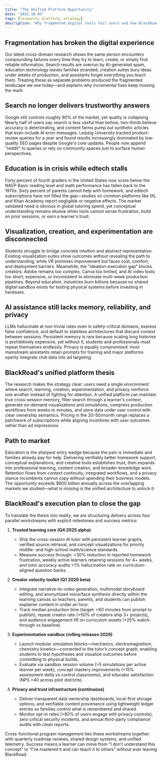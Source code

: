 ```yaml
---
title: "The Unified Platform Opportunity"
date: "2025-10-05"
tags: [research, platform, strategy]
description: "Why fragmented digital tools fail users and how BlackRoad can unify search, learning, creation, and privacy into a single experience."
---
```


## Fragmentation has broken the digital experience

Our latest cross-domain research shows the same person encounters compounding failures every time they try to learn, create, or simply find reliable information. Search results are overrun by AI-generated spam, education technology leaves families stranded, creation suites bury ideas under weeks of production, and assistants forget everything you teach them. Treating these as separate problems produced the fragmented landscape we see today—and explains why incremental fixes keep missing the mark.

## Search no longer delivers trustworthy answers

Google still controls roughly 90% of the market, yet quality is collapsing. Nearly half of users say search is less useful than before, two-thirds believe accuracy is deteriorating, and content farms pump out synthetic articles that even include AI error messages. Leipzig University tracked product-review queries for a year and found results increasingly dominated by low-quality SEO pages despite Google's core updates. People now append "reddit" to queries or rely on community spaces just to surface human perspectives.

## Education is in crisis while edtech stalls

Forty percent of fourth graders in the United States now score below the NAEP Basic reading level and math performance has fallen back to the 1970s. Sixty percent of parents cannot help with homework, and edtech subscriptions have not filled the gap—studies on common platforms like IXL and Khan Academy report negligible or negative effects. The market validated need is obvious in global tutoring spend, yet conceptual understanding remains elusive when tools cannot sense frustration, build on prior sessions, or earn a learner's trust.

## Visualization, creation, and experimentation are disconnected

Students struggle to bridge concrete intuition and abstract representation. Existing visualization suites show outcomes without revealing the path to understanding, while VR promises improvement but faces cost, comfort, and deployment barriers. Meanwhile, the "ideation-execution gap" blocks creators: Adobe remains too complex, Canva too limited, and AI video tools too short, expensive, or inconsistent to eliminate multi-week production pipelines. Beyond education, industries burn billions because no shared digital sandbox exists for testing physical systems before investing in hardware.

## AI assistance still lacks memory, reliability, and privacy

LLMs hallucinate at non-trivial rates even in safety-critical domains, express false confidence, and default to stateless architectures that discard context between sessions. Persistent memory is rare because scaling long histories is prohibitively expensive, yet without it, students and professionals must repeat themselves endlessly. Privacy is equally compromised: most mainstream assistants retain prompts for training and major platforms openly integrate chat data into ad targeting.

## BlackRoad's unified platform thesis

The research makes the strategy clear: users need a single environment where search, learning, creation, experimentation, and privacy reinforce one another instead of fighting for attention. A unified platform can maintain true cross-session memory, filter search through a learner's context, generate on-demand visualizations and simulations, compress production workflows from weeks to minutes, and store data under user control with clear ownership semantics. Pricing in the $20–$50/month range replaces a patchwork of subscriptions while aligning incentives with user outcomes rather than ad impressions.

## Path to market

Education is the sharpest entry wedge because the pain is immediate and families already pay for help. Delivering verifiably better homework support, conceptual explanations, and creative tools establishes trust, then expands into professional learning, content creation, and broader knowledge work. Retention flows from context continuity, integrated workflows, and a privacy stance incumbents cannot copy without upending their business models. The opportunity exceeds $600 billion annually across the overlapping markets we studied—what is missing is the unified architecture to unlock it.

## BlackRoad's execution plan to close the gap

To translate the thesis into reality, we are structuring delivery across four parallel workstreams with explicit milestones and success metrics:

1. **Trusted learning core (Q4 2025 alpha)**
   - Ship the cross-session AI tutor with persistent learner graphs, verified source retrieval, and concept visualizations for priority middle- and high-school math/science standards.
   - Measure success through: >30% reduction in reported homework frustration, weekly active learners retaining sessions for 4+ weeks, and tutor accuracy audits <1% hallucination rate on curriculum-aligned question banks.

2. **Creator velocity toolkit (Q1 2026 beta)**
   - Integrate narrative-to-video generation, multimodal storyboard editing, and anonymized voice/face synthesis directly within the learning canvas so teachers, parents, and students can publish explainer content in under an hour.
   - Track median production time (target: <60 minutes from prompt to publish), repeat creator rate (>50% of creators ship 3+ projects), and audience engagement lift on curriculum assets (+25% watch-through vs baseline).

3. **Experimentation sandbox (rolling releases 2026)**
   - Launch modular simulation blocks—mechanics, electromagnetism, chemistry kinetics—connected to the tutor’s concept graph, enabling students to test hypotheses and visualize outcomes before committing to physical builds.
   - Evaluate via sandbox session volume (>5 simulations per active learner per week), concept mastery improvements (+15% assessment delta vs control classrooms), and educator satisfaction (NPS >40 across pilot districts).

4. **Privacy and trust infrastructure (continuous)**
   - Deliver transparent data ownership dashboards, local-first storage options, and verifiable content provenance using lightweight ledger entries so families control what is remembered and shared.
   - Monitor opt-in rates (>80% of users engage with privacy controls), zero critical security incidents, and annual third-party compliance audits with clean reports.

Cross-functional program management ties these workstreams together with quarterly roadmap reviews, shared design systems, and unified telemetry. Success means a learner can move from “I don’t understand this concept” to “I’ve mastered it and can teach it to others” without ever leaving BlackRoad.
